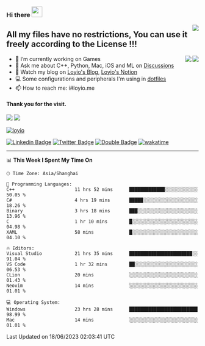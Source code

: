 <h3 align="left">Hi there <img src="https://media.giphy.com/media/hvRJCLFzcasrR4ia7z/giphy.gif" width="28"></h3>
<a align="right" href="https://github.com/loyio/loyio/blob/master/STAR/README.md"><img align="right" src="https://img.shields.io/badge/LOYIO-STAR-green" /></a>

## All my files have no restrictions, You can use it freely according to the License !!!

<a href="https://github.com/loyio#gh-light-mode-only">
     <img align="right"  src="https://loy-readme.vercel.app/api/top-langs/?username=loyio&langs_count=6&hide=css,html,jupyter%20notebook" />
</a>

<a href="https://github.com/loyio#gh-dark-mode-only">
  <img align="right"  src="https://loy-readme.vercel.app/api/top-langs/?username=loyio&langs_count=6&theme=slateorange&hide=css,html,jupyter%20notebook" />
</a>



- 🔭 I’m currently working on Games
- 💬 Ask me about C++, Python, Mac, iOS and ML on [Discussions](https://github.com/loyio/blog/discussions)
- 📔 Watch my blog on [Loyio's Blog](https://loyio.me), [Loyio's Notion](https://loyio.notion.site/loyio/Loyio-s-Dashboard-2f56bd29222a445ea9d9e8802a1ac83b)
- 💻 Some configurations and peripherals I'm using in [dotfiles](https://github.com/loyio/dotfiles)
- 📫 How to reach me: i#loyio.me


#### Thank you for the visit.
<img src="http://profile-counter.glitch.me/loyio/count.svg" />

<img src="https://loy-readme.vercel.app/api?username=loyio&show_icons=true&hide=stars&include_all_commits=true&hide_title=true&theme=slateorange" />

     

[![loyio](https://github-profile-trophy.vercel.app/?username=loyio&theme=onedark&column=4)](https://github.com/loyio)

[![Linkedin Badge](https://img.shields.io/badge/-@loyio-0077b5?style=flat-square&logo=Linkedin&logoColor=white&labelColor=0077b5&link=https://www.linkedin.com/in/loyio-hex-363172158/)](https://www.linkedin.com/in/loyio-hex-363172158/)
[![Twitter Badge](https://img.shields.io/badge/-@loyiome-1ca0f1?style=flat-square&labelColor=1ca0f1&logo=twitter&logoColor=white&link=https://twitter.com/loyiome)](https://twitter.com/loyiome)
[![Double Badge](https://img.shields.io/badge/@loyio-007722?style=flat&logo=Douban&logoColor=white)](https://www.douban.com/people/susmote)
[![wakatime](https://wakatime.com/badge/user/c0ddc104-5a20-41d1-ab9a-c4d9ea20a4d9.svg)](https://wakatime.com/@c0ddc104-5a20-41d1-ab9a-c4d9ea20a4d9)

-------
<!--START_SECTION:waka-->
📊 **This Week I Spent My Time On** 

```text
🕑︎ Time Zone: Asia/Shanghai

💬 Programming Languages: 
C++                      11 hrs 52 mins      █████████████░░░░░░░░░░░░   50.05 % 
C#                       4 hrs 19 mins       █████░░░░░░░░░░░░░░░░░░░░   18.26 % 
Binary                   3 hrs 18 mins       ███░░░░░░░░░░░░░░░░░░░░░░   13.96 % 
C                        1 hr 10 mins        █░░░░░░░░░░░░░░░░░░░░░░░░   04.98 % 
XAML                     58 mins             █░░░░░░░░░░░░░░░░░░░░░░░░   04.10 % 

🔥 Editors: 
Visual Studio            21 hrs 35 mins      ███████████████████████░░   91.04 % 
VS Code                  1 hr 32 mins        ██░░░░░░░░░░░░░░░░░░░░░░░   06.53 % 
CLion                    20 mins             ░░░░░░░░░░░░░░░░░░░░░░░░░   01.43 % 
Neovim                   14 mins             ░░░░░░░░░░░░░░░░░░░░░░░░░   01.01 % 

💻 Operating System: 
Windows                  23 hrs 28 mins      █████████████████████████   98.99 % 
Mac                      14 mins             ░░░░░░░░░░░░░░░░░░░░░░░░░   01.01 % 
```


 Last Updated on 18/06/2023 02:03:41 UTC
<!--END_SECTION:waka-->
